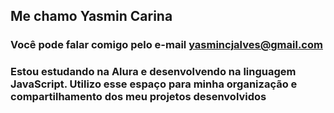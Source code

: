 ## Me chamo Yasmin Carina
### Você pode falar comigo pelo e-mail **yasmincjalves@gmail.com**
### Estou estudando na Alura e desenvolvendo na linguagem JavaScript. Utilizo esse espaço para minha organização e compartilhamento dos meu projetos desenvolvidos
